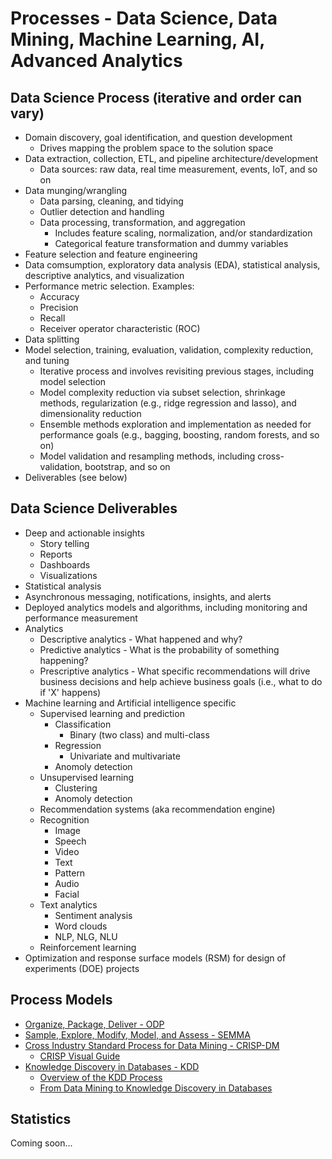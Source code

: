 # Processes - Data Science, Data Mining, Machine Learning, AI, Advanced Analytics

## Data Science Process (iterative and order can vary)
- Domain discovery, goal identification, and question development
    + Drives mapping the problem space to the solution space
- Data extraction, collection, ETL, and pipeline architecture/development
    + Data sources: raw data, real time measurement, events, IoT, and so on
- Data munging/wrangling
    - Data parsing, cleaning, and tidying
    - Outlier detection and handling
    - Data processing, transformation, and aggregation
        + Includes feature scaling, normalization, and/or standardization
        + Categorical feature transformation and dummy variables
- Feature selection and feature engineering
- Data comsumption, exploratory data analysis (EDA), statistical analysis, descriptive analytics, and visualization
- Performance metric selection. Examples:
    + Accuracy
    + Precision
    + Recall
    + Receiver operator characteristic (ROC)
- Data splitting
- Model selection, training, evaluation, validation, complexity reduction, and tuning
    + Iterative process and involves revisiting previous stages, including model selection
    + Model complexity reduction via subset selection, shrinkage methods, regularization (e.g., ridge regression and lasso), and dimensionality reduction
    + Ensemble methods exploration and implementation as needed for performance goals (e.g., bagging, boosting, random forests, and so on)
    + Model validation and resampling methods, including cross-validation, bootstrap, and so on
- Deliverables (see below)

## Data Science Deliverables
- Deep and actionable insights
    + Story telling
    + Reports
    + Dashboards
    + Visualizations
- Statistical analysis
- Asynchronous messaging, notifications, insights, and alerts
- Deployed analytics models and algorithms, including monitoring and performance measurement
- Analytics
    + Descriptive analytics - What happened and why?
    + Predictive analytics - What is the probability of something happening?
    + Prescriptive analytics - What specific recommendations will drive business decisions and help achieve business goals (i.e., what to do if 'X' happens)
- Machine learning and Artificial intelligence specific
    + Supervised learning and prediction
        * Classification
            - Binary (two class) and multi-class
        * Regression
            - Univariate and multivariate
        * Anomoly detection
    + Unsupervised learning
        * Clustering
        * Anomoly detection
    + Recommendation systems (aka recommendation engine)
    + Recognition
        * Image
        * Speech
        * Video
        * Text
        * Pattern
        * Audio
        * Facial
    + Text analytics
        * Sentiment analysis
        * Word clouds
        * NLP, NLG, NLU
    + Reinforcement learning
- Optimization and response surface models (RSM) for design of experiments (DOE) projects

## Process Models
- [Organize, Package, Deliver - ODP](http://www.datascientists.net/what-is-data-science)
- [Sample, Explore, Modify, Model, and Assess - SEMMA](https://en.wikipedia.org/wiki/SEMMA)
- [Cross Industry Standard Process for Data Mining - CRISP-DM](https://en.wikipedia.org/wiki/Cross_Industry_Standard_Process_for_Data_Mining)
    + [CRISP Visual Guide](https://exde.files.wordpress.com/2009/03/crisp_visualguide.pdf)
- [Knowledge Discovery in Databases - KDD](https://en.wikipedia.org/wiki/Data_mining#Process)
    + [Overview of the KDD Process](http://www2.cs.uregina.ca/~dbd/cs831/notes/kdd/1_kdd.html)
    + [From Data Mining to Knowledge Discovery in Databases](http://www.kdnuggets.com/gpspubs/aimag-kdd-overview-1996-Fayyad.pdf)

## Statistics
Coming soon...
